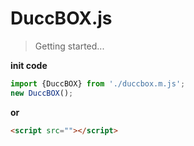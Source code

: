 # DuccBOX.js

> Getting started...

**init code**
```js
import {DuccBOX} from './duccbox.m.js';
new DuccBOX();
```
**or**
```html
<script src=""></script>

```
